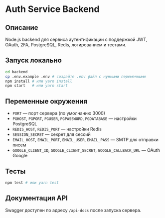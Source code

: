 # Auth Service Backend

## Описание

Node.js backend для сервиса аутентификации с поддержкой JWT, OAuth, 2FA, PostgreSQL, Redis, логированием и тестами.

## Запуск локально

```sh
cd backend
cp .env.example .env # создайте .env файл с нужными переменными
npm install # или yarn install
npm start   # или yarn start
```

## Переменные окружения

- `PORT` — порт сервера (по умолчанию 3000)
- `PGHOST`, `PGPORT`, `PGUSER`, `PGPASSWORD`, `PGDATABASE` — настройки PostgreSQL
- `REDIS_HOST`, `REDIS_PORT` — настройки Redis
- `SESSION_SECRET` — секрет для сессий
- `EMAIL_HOST`, `EMAIL_PORT`, `EMAIL_USER`, `EMAIL_PASS` — SMTP для отправки писем
- `GOOGLE_CLIENT_ID`, `GOOGLE_CLIENT_SECRET`, `GOOGLE_CALLBACK_URL` — OAuth Google

## Тесты

```sh
npm test # или yarn test
```

## Документация API

Swagger доступен по адресу `/api-docs` после запуска сервера.
